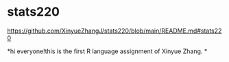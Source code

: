 # stats220  

https://github.com/XinyueZhangJ/stats220/blob/main/README.md#stats220  

*hi everyone!this is the first R language assignment of Xinyue Zhang. *
